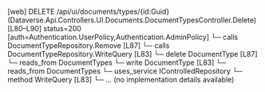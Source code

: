 [web] DELETE /api/ui/documents/types/{id:Guid}  (Dataverse.Api.Controllers.UI.Documents.DocumentTypesController.Delete)  [L80–L90] status=200 [auth=Authentication.UserPolicy,Authentication.AdminPolicy]
  └─ calls DocumentTypeRepository.Remove [L87]
  └─ calls DocumentTypeRepository.WriteQuery [L83]
  └─ delete DocumentType [L87]
    └─ reads_from DocumentTypes
  └─ write DocumentType [L83]
    └─ reads_from DocumentTypes
  └─ uses_service IControlledRepository<DocumentType>
    └─ method WriteQuery [L83]
      └─ ... (no implementation details available)

